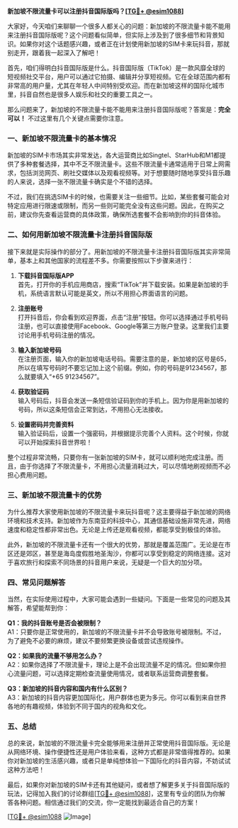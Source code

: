 **新加坡不限流量卡可以注册抖音国际版吗？[[TG💪+ @esim1088](https://t.me/s/esim1088)]**

大家好，今天咱们来聊聊一个很多人都关心的问题：新加坡的不限流量卡能不能用来注册抖音国际版呢？这个问题看似简单，但实际上涉及到了很多细节和背景知识。如果你对这个话题感兴趣，或者正在计划使用新加坡的SIM卡来玩抖音，那就别走开，跟着我一起深入了解吧！

首先，咱们得明白抖音国际版是什么。抖音国际版（TikTok）是一款风靡全球的短视频社交平台，用户可以通过它拍摄、编辑并分享短视频。它在全球范围内都有非常高的用户量，尤其在年轻人中间特别受欢迎。而在新加坡这样的国际化城市里，抖音自然也是很多人娱乐和社交的重要工具之一。

那么问题来了，新加坡的不限流量卡能不能用来注册抖音国际版呢？答案是：**完全可以！** 不过这里有几个关键点需要你注意。

### **一、新加坡不限流量卡的基本情况**

新加坡的SIM卡市场其实非常发达，各大运营商比如Singtel、StarHub和M1都提供了多种套餐选择，其中不乏不限流量卡。这些不限流量卡通常适用于日常上网需求，包括浏览网页、刷社交媒体以及观看视频等。对于想要随时随地享受抖音乐趣的人来说，选择一张不限流量卡确实是个不错的选择。

不过，我们在挑选SIM卡的时候，也需要关注一些细节。比如，某些套餐可能会对特定应用进行限速或限制，而另一些则可能完全没有这些问题。因此，在购买之前，建议你先查看运营商的具体政策，确保所选套餐不会影响到你的抖音体验。

### **二、如何用新加坡不限流量卡注册抖音国际版**

接下来就是实际操作的部分了。用新加坡的不限流量卡注册抖音国际版其实非常简单，基本上和其他国家的流程差不多。你需要按照以下步骤来进行：

1. **下载抖音国际版APP**  
   首先，打开你的手机应用商店，搜索“TikTok”并下载安装。如果是新加坡的手机，系统语言默认可能是英文，所以不用担心界面语言的问题。

2. **注册账号**  
   打开抖音后，你会看到欢迎界面，点击“注册”按钮。你可以选择通过手机号码注册，也可以直接使用Facebook、Google等第三方账户登录。这里我们主要讨论用手机号码注册的情况。

3. **输入新加坡号码**  
   在注册页面，输入你的新加坡电话号码。需要注意的是，新加坡的区号是65，所以在填写号码时不要忘记加上这个前缀。例如，你的号码是91234567，那么就要填入“+65 91234567”。

4. **获取验证码**  
   输入号码后，抖音会发送一条短信验证码到你的手机上。因为你是用新加坡的号码，所以这条短信会正常到达，不用担心无法接收。

5. **设置密码并完善资料**  
   输入验证码后，设置一个强密码，并根据提示完善个人资料。这个时候，你就可以开始探索抖音世界啦！

整个过程非常流畅，只要你有一张新加坡的SIM卡，就可以顺利地完成注册。而且，由于你选择了不限流量卡，不用担心流量消耗过大，可以尽情地刷视频而不必担心费用问题。

### **三、新加坡不限流量卡的优势**

为什么推荐大家使用新加坡的不限流量卡来玩抖音呢？这主要得益于新加坡的网络环境和技术支持。新加坡作为东南亚的科技中心，其通信基础设施非常先进，网络速度和稳定性都非常出色。无论是上传还是观看视频，都能享受到极佳的体验。

此外，新加坡的不限流量卡还有一个很大的优势，那就是覆盖范围广。无论是在市区还是郊区，甚至是海岛度假胜地圣淘沙，你都可以享受到稳定的网络连接。这对于喜欢旅行和探索不同场景的抖音用户来说，无疑是一个巨大的加分项。

### **四、常见问题解答**

当然，在实际使用过程中，大家可能会遇到一些疑问。下面是一些常见的问题及其解答，希望能帮到你：

**Q1：我的抖音账号是否会被限制？**  
A1：只要你是正常使用的，新加坡的不限流量卡并不会导致账号被限制。不过，为了避免不必要的麻烦，建议不要频繁更换设备或尝试违规操作。

**Q2：如果我的流量不够用怎么办？**  
A2：如果你选择了不限流量卡，理论上是不会出现流量不足的情况。但如果你担心流量问题，可以选择定期检查流量使用情况，或者联系运营商调整套餐。

**Q3：新加坡的抖音内容和国内有什么区别？**  
A3：新加坡的抖音内容更加国际化，用户群体也更为多元。你可以看到来自世界各地的有趣视频，体验到不同于国内的视角和文化。

### **五、总结**

总的来说，新加坡的不限流量卡完全能够用来注册并正常使用抖音国际版。无论是从网络环境、操作便捷性还是用户体验来看，这种方式都是非常值得推荐的。如果你对新加坡的生活感兴趣，或者只是单纯想体验一下国际化的抖音内容，不妨试试这种方法吧！

最后，如果你对新加坡的SIM卡还有其他疑问，或者想了解更多关于抖音国际版的玩法，记得加入我们的讨论群组[[TG💪+ @esim1088](https://t.me/s/esim1088)]，这里有专业的团队为你解答各种问题。相信通过我们的交流，你一定能找到最适合自己的方案！

[[TG💪+ @esim1088](https://t.me/s/esim1088) ![Image](https://i.postimg.cc/4NQfJmqS/Snipaste-2025-05-13-00-14-12.png)]